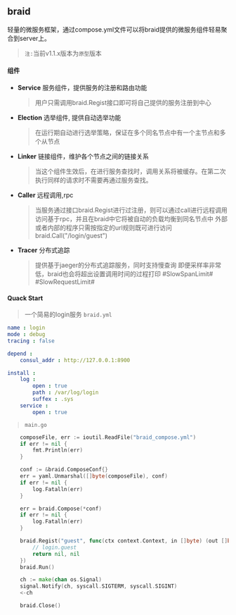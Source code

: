 ## braid
轻量的微服务框架，通过compose.yml文件可以将braid提供的微服务组件轻易聚合到server上。

> `注:`当前v1.1.x版本为`原型`版本 

#### 组件
* **Service** 服务组件，提供服务的注册和路由功能
    > 用户只需调用braid.Regist接口即可将自己提供的服务注册到中心
* **Election** 选举组件, 提供自动选举功能
    > 在运行期自动进行选举策略，保证在多个同名节点中有一个主节点和多个从节点
* **Linker** 链接组件，维护各个节点之间的链接关系
    > 当这个组件生效后，在进行服务查找时，调用关系将被缓存。在第二次执行同样的请求时不需要再通过服务查找。
* **Caller** 远程调用,rpc
    > 当服务通过接口braid.Regist进行过注册，则可以通过call进行远程调用
    > 访问基于rpc，并且在braid中它将被自动的负载均衡到同名节点中
    > 外部或者内部的程序只需按指定的url规则既可进行访问 braid.Call("/login/guest")
* **Tracer** 分布式追踪
    > 提供基于jaeger的分布式追踪服务，同时支持慢查询
    > 即便采样率非常低，braid也会将超出设置调用时间的过程打印 #SlowSpanLimit# #SlowRequestLimit#

#### Quack Start
> 一个简易的login服务
> `braid.yml`
```yaml
name : login
mode : debug
tracing : false

depend :
    consul_addr : http://127.0.0.1:8900

install : 
    log :
        open : true
        path : /var/log/login
        suffex : .sys
    service :
        open : true
```
> `main.go`
```go
	composeFile, err := ioutil.ReadFile("braid_compose.yml")
	if err != nil {
		fmt.Println(err)
	}

	conf := &braid.ComposeConf{}
	err = yaml.Unmarshal([]byte(composeFile), conf)
	if err != nil {
		log.Fatalln(err)
	}

	err = braid.Compose(*conf)
	if err != nil {
		log.Fatalln(err)
	}

	braid.Regist("guest", func(ctx context.Context, in []byte) (out []byte, err error) {
        // login.guest
        return nil, nil
	})
	braid.Run()

	ch := make(chan os.Signal)
	signal.Notify(ch, syscall.SIGTERM, syscall.SIGINT)
	<-ch

	braid.Close()
```